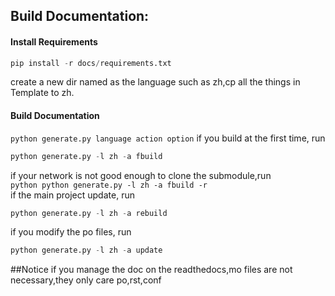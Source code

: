 ## Build Documentation:
#### Install Requirements

```python
pip install -r docs/requirements.txt
```
create a new dir named as the language such as zh,cp all the things in Template to zh.  
#### Build Documentation
`python generate.py language action option`
if you build at the first time, run
```python
python generate.py -l zh -a fbuild
```  
if your network is not good enough to clone the submodule,run  
``python
python generate.py -l zh -a fbuild -r
``  
if the main project update, run
```python
python generate.py -l zh -a rebuild
```
if you modify the po files, run
```python
python generate.py -l zh -a update
```

##Notice
if you manage the doc on the readthedocs,mo files are not necessary,they only care po,rst,conf 
